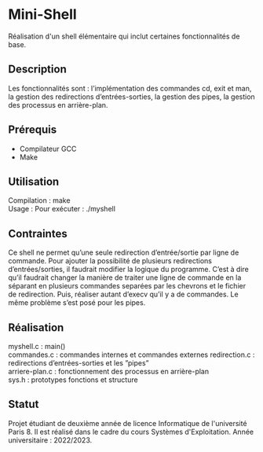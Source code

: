 # Mini-Shell
Réalisation d'un shell élémentaire qui inclut certaines fonctionnalités de base.

## Description 
Les fonctionnalités sont : l’implémentation des commandes cd, exit et man, la gestion des redirections d’entrées-sorties, la gestion des pipes, la gestion des processus en arrière-plan.

## Prérequis

- Compilateur GCC
- Make
  
## Utilisation

Compilation : make  
Usage : Pour exécuter : ./myshell

## Contraintes 

Ce shell ne permet qu’une seule redirection d’entrée/sortie par ligne de commande. Pour ajouter la possibilité de
plusieurs redirections d’entrées/sorties, il faudrait modifier la logique du programme. C’est
à dire qu’il faudrait changer la manière de traiter une ligne de commande en la séparant en
plusieurs commandes separées par les chevrons et le fichier de redirection. Puis, réaliser autant
d’execv qu’il y a de commandes. Le même problème s’est posé pour les pipes.

## Réalisation

myshell.c : main()  
commandes.c : commandes internes et commandes externes
redirection.c : redirections d’entrées-sorties et les ”pipes”  
arriere-plan.c : fonctionnement des processus en arrière-plan  
sys.h : prototypes fonctions et structure

## Statut

Projet étudiant de deuxième année de licence Informatique de l'université Paris 8. Il est réalisé dans le cadre du cours Systèmes d'Exploitation.
Année universitaire : 2022/2023.
